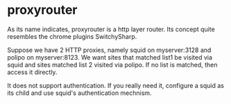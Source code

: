 proxyrouter
===========
As its name indicates, proxyrouter is a http layer router. Its concept quite resembles the chrome plugins SwitchySharp. 

Suppose we have 2 HTTP proxies, namely squid on myserver:3128 and polipo on myserver:8123. We want sites that matched list1 be visited via squid and sites matched list 2 visited via polipo. If no list is matched, then access it directly.

It does not support authentication. If you really need it, configure a squid as its child and use squid's authentication mechnism.